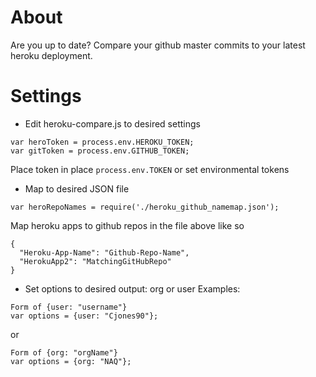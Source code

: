# About
Are you up to date? Compare your github master commits to your latest heroku deployment.

# Settings
* Edit heroku-compare.js to desired settings </li>

```
var heroToken = process.env.HEROKU_TOKEN;
var gitToken = process.env.GITHUB_TOKEN;
```

Place token in place `process.env.TOKEN` or set environmental tokens

* Map to desired JSON file
```
var heroRepoNames = require('./heroku_github_namemap.json');
```
Map heroku apps to github repos in the file above like so
```
{
  "Heroku-App-Name": "Github-Repo-Name",
  "HerokuApp2": "MatchingGitHubRepo"
}
```

* Set options to desired output: org or user
Examples:
```
Form of {user: "username"}
var options = {user: "Cjones90"};
```
or
```
Form of {org: "orgName"}
var options = {org: "NAQ"};
```
